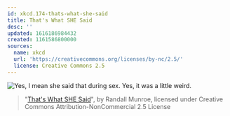```yaml
---
id: xkcd.174-thats-what-she-said
title: That's What SHE Said
desc: ''
updated: 1616186984432
created: 1161586800000
sources:
  name: xkcd
  url: 'https://creativecommons.org/licenses/by-nc/2.5/'
  license: Creative Commons 2.5
---
```

![Yes, I mean she said that during sex.  Yes, it was a little weird.](https://imgs.xkcd.com/comics/thats_what_she_said.png)
> "[That's What SHE Said](https://xkcd.com/174/)", by Randall Munroe, licensed under Creative Commons Attribution-NonCommercial 2.5 License
